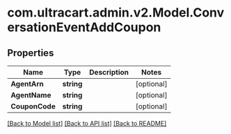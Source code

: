 # com.ultracart.admin.v2.Model.ConversationEventAddCoupon
## Properties

Name | Type | Description | Notes
------------ | ------------- | ------------- | -------------
**AgentArn** | **string** |  | [optional] 
**AgentName** | **string** |  | [optional] 
**CouponCode** | **string** |  | [optional] 


[[Back to Model list]](../README.md#documentation-for-models) [[Back to API list]](../README.md#documentation-for-api-endpoints) [[Back to README]](../README.md)

